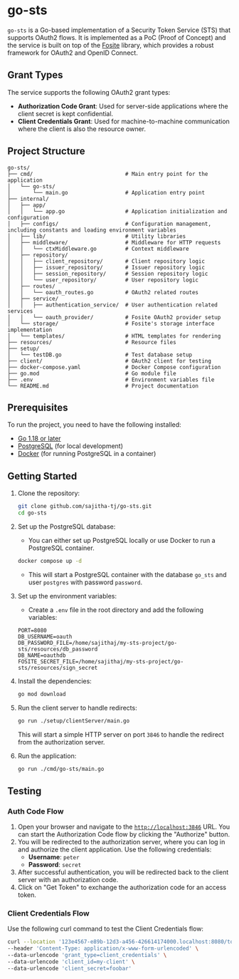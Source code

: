 # go-sts

`go-sts` is a Go-based implementation of a Security Token Service (STS) that supports OAuth2 flows. It is implemented as a PoC (Proof of Concept) and the service is built on top of the [Fosite](github.com/ory/fosite) library, which provides a robust framework for OAuth2 and OpenID Connect.

## Grant Types

The service supports the following OAuth2 grant types:
- **Authorization Code Grant**: Used for server-side applications where the client secret is kept confidential.
- **Client Credentials Grant**: Used for machine-to-machine communication where the client is also the resource owner.

## Project Structure

```
go-sts/
├── cmd/                             # Main entry point for the application
│   └── go-sts/
│       └── main.go                  # Application entry point
├── internal/
│   ├── app/
│   │   └── app.go                   # Application initialization and configuration
│   ├── configs/                     # Configuration management, including constants and loading environment variables
│   ├── lib/                         # Utility libraries
│   ├── middleware/                  # Middleware for HTTP requests
│   │   └── ctxMiddleware.go         # Context middleware
│   ├── repository/
│   │   ├── client_repository/       # Client repository logic
│   │   ├── issuer_repository/       # Issuer repository logic
│   │   ├── session_repository/      # Session repository logic
│   │   └── user_repository/         # User repository logic
│   ├── routes/
│   │   └── oauth_routes.go          # OAuth2 related routes
│   ├── service/
│   │   ├── authentication_service/  # User authentication related services
│   │   └── oauth_provider/          # Fosite OAuth2 provider setup
│   └── storage/                     # Fosite's storage interface implementation
│   └── templates/                   # HTML templates for rendering
├── resources/                       # Resource files
├── setup/
│   └── testDB.go                    # Test database setup
├── client/                          # OAuth2 client for testing
├── docker-compose.yaml              # Docker Compose configuration
├── go.mod                           # Go module file
├── .env                             # Environment variables file
└── README.md                        # Project documentation
```

## Prerequisites

To run the project, you need to have the following installed:

- [Go 1.18 or later](https://golang.org/dl/)
- [PostgreSQL](https://www.postgresql.org/download/) (for local development)
- [Docker](https://www.docker.com/get-started) (for running PostgreSQL in a container)

## Getting Started

1. Clone the repository:

   ```bash
   git clone github.com/sajitha-tj/go-sts.git
   cd go-sts
   ```

2. Set up the PostgreSQL database:
   - You can either set up PostgreSQL locally or use Docker to run a PostgreSQL container.

   ```bash
   docker compose up -d
   ```
    - This will start a PostgreSQL container with the database `go_sts` and user `postgres` with password `password`.

3. Set up the environment variables:
   - Create a `.env` file in the root directory and add the following variables:

   ```plaintext
   PORT=8080
   DB_USERNAME=oauth
   DB_PASSWORD_FILE=/home/sajithaj/my-sts-project/go-sts/resources/db_password
   DB_NAME=oauthdb
   FOSITE_SECRET_FILE=/home/sajithaj/my-sts-project/go-sts/resources/sign_secret
   ```

4. Install the dependencies:

   ```bash
   go mod download
   ```

5. Run the client server to handle redirects:

    ```bash
    go run ./setup/clientServer/main.go
    ```
    This will start a simple HTTP server on port `3846` to handle the redirect from the authorization server.

6. Run the application:
    
    ```bash
    go run ./cmd/go-sts/main.go
    ```

## Testing

### Auth Code Flow

1. Open your browser and navigate to the [`http://localhost:3846`](http://localhost:3846) URL. You can start the Authorization Code flow by clicking the "Authorize" button.
2. You will be redirected to the authorization server, where you can log in and authorize the client application. Use the following credentials:
   - **Username**: `peter`
   - **Password**: `secret`
3. After successful authentication, you will be redirected back to the client server with an authorization code.
4. Click on "Get Token" to exchange the authorization code for an access token.

### Client Credentials Flow

Use the following curl command to test the Client Credentials flow:

```bash
curl --location '123e4567-e89b-12d3-a456-426614174000.localhost:8080/token' \
--header 'Content-Type: application/x-www-form-urlencoded' \
--data-urlencode 'grant_type=client_credentials' \
--data-urlencode 'client_id=my-client' \
--data-urlencode 'client_secret=foobar'
```
